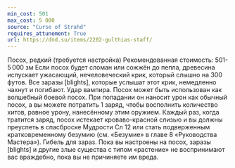 ```yaml
---
min_cost: 501
max_cost: 5 000
source: "Curse of Strahd"
requires_attunement: True
url: https://dnd.su/items/2202-gulthias-staff/
---
```


Посох, редкий (требуется настройка)
Рекомендованная стоимость: 501-5 000 зм
Если посох будет сломан или сожжён до пепла, древесина испускает ужасающий, нечеловеческий крик, который слышно на 300 футов. Все заразы [blights], которые услышат этот крик, немедленно чахнут и погибают.
Удар вампира. Посох может быть использован как волшебный боевой посох. При попадании он наносит урон как обычный посох, а вы можете потратить 1 заряд, чтобы восполнить количество хитов, равное урону, нанесённому этим оружием. Каждый раз, когда тратится заряд, посох истекает кроваво-красной слизью и вы должны преуспеть в спасброске Мудрости Сл 12 или стать подверженным кратковременному безумию (см. «Безумие» в главе 8 «Руководства Мастера»).
Гибель для зараз. Пока вы настроены на посох, заразы [blights] и другие злые существа с типом «растение» не воспринимают вас враждебно, пока вы не причиняете им вреда.